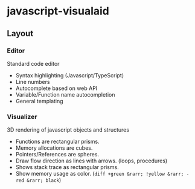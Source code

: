 # javascript-visualaid

## Layout

### Editor

Standard code editor

- Syntax highlighting (Javascript/TypeScript)
- Line numbers
- Autocomplete based on web API
- Variable/Function name autocompletion
- General templating

### Visualizer

3D rendering of javascript objects and structures

- Functions are rectangular prisms.
- Memory allocations are cubes.
- Pointers/References are spheres.
- Draw flow direction as lines with arrows. (loops, procedures)
- Shows stack trace as rectangular prisms.
- Show memory usage as color. (```diff +green &rarr; !yellow &rarr; -red &rarr; black```)
